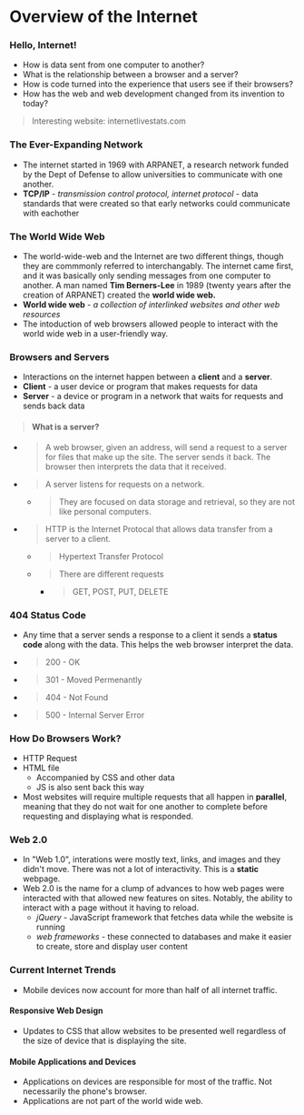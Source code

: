 # Overview of the Internet

### Hello, Internet!

- How is data sent from one computer to another?
- What is the relationship between a browser and a server?
- How is code turned into the experience that users see if their browsers?
- How has the web and web development changed from its invention to today?

> Interesting website: internetlivestats.com

### The Ever-Expanding Network

- The internet started in 1969 with ARPANET, a research network funded by the Dept of Defense to allow universities to communicate with one another.
- **TCP/IP** - *transmission control protocol, internet protocol* - data standards that were created so that early networks could communicate with eachother

### The World Wide Web

- The world-wide-web and the Internet are two different things, though they are commmonly referred to interchangably. The internet came first, and it was basically only sending messages from one computer to another. A man named **Tim Berners-Lee** in 1989 (twenty years after the creation of ARPANET) created the **world wide web.**
- **World wide web** - *a collection of interlinked websites and other web resources*
- The intoduction of web browsers allowed people to interact with the world wide web in a user-friendly way.

### Browsers and Servers

- Interactions on the internet happen between a **client** and a **server**.
- **Client** - a user device or program that makes requests for data
- **Server** - a device or program in a network that waits for requests and sends back data

> #### What is a server?

[](https://www.youtube.com/watch?v=oJ8NzLGMrSA&embeds_referring_euri=https%3A%2F%2Fwww.codecademy.com%2F&embeds_referring_origin=https%3A%2F%2Fwww.codecademy.com&feature=emb_imp_woyt)

- > A web browser, given an address, will send a request to a server for files that make up the site. The server sends it back. The browser then interprets the data that it received.
- > A server listens for requests on a network.
   - > They are focused on data storage and retrieval, so they are not like personal computers.
- > HTTP is the Internet Protocal that allows data transfer from a server to a client.
   - > Hypertext Transfer Protocol
   - > There are different requests
      - > GET, POST, PUT, DELETE

### 404 Status Code

- Any time that a server sends a response to a client it sends a **status code** along with the data. This helps the web browser interpret the data.
- > 200 - OK
- > 301 - Moved Permenantly
- > 404 - Not Found
- > 500 - Internal Server Error

### How Do Browsers Work?

- HTTP Request
- HTML file
   - Accompanied by CSS and other data
   - JS is also sent back this way
- Most websites will require multiple requests that all happen in **parallel**, meaning that they do not wait for one another to complete before requesting and displaying what is responded.

### Web 2.0

- In "Web 1.0", interations were mostly text, links, and images and they didn't move. There was not a lot of interactivity. This is a **static** webpage.
- Web 2.0 is the name for a clump of advances to how web pages were interacted with that allowed new features on sites. Notably, the ability to interact with a page without it having to reload.
   - *jQuery* - JavaScript framework that fetches data while the website is running
   - *web frameworks* - these connected to databases and make it easier to create, store and display user content

### Current Internet Trends

- Mobile devices now account for more than half of all internet traffic.

#### Responsive Web Design

- Updates to CSS that allow websites to be presented well regardless of the size of device that is displaying the site.

#### Mobile Applications and Devices

- Applications on devices are responsible for most of the traffic. Not necessarily the phone's browser.
- Applications are not part of the world wide web.

